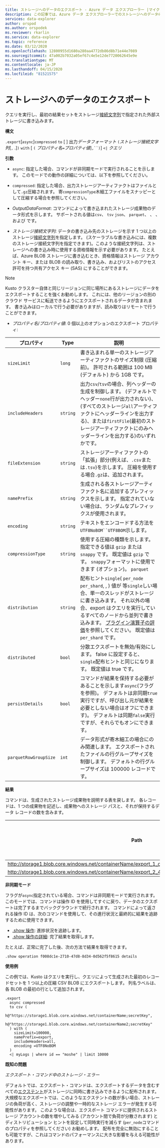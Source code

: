 ```yaml
---
title: ストレージへのデータのエクスポート - Azure データ エクスプローラー |マイクロソフトドキュメント
description: この記事では、Azure データ エクスプローラーでのストレージへのデータのエクスポートについて説明します。
services: data-explorer
author: orspod
ms.author: orspodek
ms.reviewer: rkarlin
ms.service: data-explorer
ms.topic: reference
ms.date: 03/12/2020
ms.openlocfilehash: 12800955d1680a280aa4772db86d8b71e44e7089
ms.sourcegitcommit: 47a002b7032a05ef67c4e5e12de7720062645e9e
ms.translationtype: MT
ms.contentlocale: ja-JP
ms.lasthandoff: 04/15/2020
ms.locfileid: "81521575"
---
```

# <a name="export-data-to-storage"></a>ストレージへのデータのエクスポート

クエリを実行し、最初の結果セットをストレージ[接続文字列](../../api/connection-strings/storage.md)で指定された外部ストレージに書き込みます。

**構文**

`.export`[`async`]`compressed` `to` [ ] 出力*データフォーマット*
`(`*ストレージ接続文字列*[`,` .]`)` `with` [ `(` *プロパティ名*`=`*プロパティ値*]`,``)`] `<|` *クエリ*

**引数**

* `async`: 指定した場合、コマンドが非同期モードで実行されることを示します。
  このモードでの動作の詳細については、以下を参照してください。

* `compressed`: 指定した場合、出力ストレージアーティファクトはファイルとして`.gz`圧縮されます。 寄`compressionType`木細工ファイルをスナッピーとして圧縮する場合を参照してください。 

* *OutputDataFormat*: コマンドによって書き込まれたストレージ成果物のデータ形式を示します。 サポートされる値は`csv`、 `tsv` `json`、 `parquet`、 、 、および です。

* *ストレージ接続文字列*: データの書き込み先のストレージを示す 1 つ以上のストレージ[接続文字列](../../api/connection-strings/storage.md)を指定します。 (スケーラブルな書き込みには、複数のストレージ接続文字列を指定できます)。このような接続文字列は、ストレージへの書き込み時に使用する資格情報を示す必要があります。
  たとえば、Azure BLOB ストレージに書き込むとき、資格情報はストレージ アカウント キー、または BLOB の読み取り、書き込み、およびリストのアクセス許可を持つ共有アクセス キー (SAS) にすることができます。

> [!NOTE]
> Kusto クラスター自体と同じリージョンに同じ場所にあるストレージにデータをエクスポートすることを強くお勧めします。 これには、他のリージョンの別のクラウド サービスに転送できるようにエクスポートされるデータが含まれます。 書き込みはローカルで行う必要がありますが、読み取りはリモートで行うことができます。

* *プロパティ名*/*プロパティ値*: 0 個以上のオプションのエクスポート プロパティ:

|プロパティ        |Type    |説明                                                                                                                |
|----------------|--------|---------------------------------------------------------------------------------------------------------------------------|
|`sizeLimit`     |`long`  |書き込まれる単一のストレージアーティファクトのサイズ制限 (圧縮前)。 許可される範囲は 100 MB (デフォルト) から 1GB です。|
|`includeHeaders`|`string`|出力`csv`/`tsv`の場合、列ヘッダーの生成を制御します。 (デフォルトでヘッダー`none`行が出力されない)、(すべてのストレージ`all`アーティファクトにヘッダーラインを出力する)、または`firstFile`(最初のストレージアーティファクトにのみヘッダーラインを出力する)のいずれかです。|
|`fileExtension` |`string`|ストレージアーティファクトの「拡張」部分(例えば、`.csv`または`.tsv`)を示します。 圧縮を使用する場合`.gz`は、追加されます。|
|`namePrefix`    |`string`|生成される各ストレージアーティファクト名に追加するプレフィックスを示します。 指定されていない場合は、ランダムなプレフィックスが使用されます。       |
|`encoding`      |`string`|テキストをエンコードする方法を`UTF8NoBOM``UTF8BOM`示します。 |
|`compressionType`|`string`|使用する圧縮の種類を示します。 指定できる値は `gzip` または `snappy` です。 既定値は `gzip` です。 `snappy`フォーマットに使用できます (オプション)。 `parquet` |
|`distribution`   |`string`  |配布ヒント`single`( `per_node` `per_shard`, , ) 値が 等`single`しい場合、単一のスレッドがストレージに書き込みます。 それ以外の場合、export はクエリを実行しているすべてのノードから並列で書き込みます。 [プラグイン演算子の評価](../../query/evaluateoperator.md)を参照してください。 既定値は `per_shard` です。
|`distributed`   |`bool`  |分散エクスポートを無効/有効にします。 false に設定すると、`single`配布ヒントと同じになります。 既定値は true です。
|`persistDetails`|`bool`  |コマンドが結果を保持する必要があることを示します`async`(フラグを参照)。 デフォルトは非同期`true`実行ですが、呼び出し元が結果を必要としない場合はオフにできます)。 デフォルトは同期`false`実行ですが、それらでもオンにできます。 |
|`parquetRowGroupSize`|`int`  |データ形式が寄木細工の場合にのみ関連します。 エクスポートされたファイルの行グループサイズを制御します。 デフォルトの行グループサイズは 100000 レコードです。|

**結果**

コマンドは、生成されたストレージ成果物を説明する表を戻します。
各レコードは、1 つの成果物を記述し、成果物へのストレージ パスと、それが保持するデータ レコードの数を含みます。

|Path|数字の記録|
|---|---|
|http://storage1.blob.core.windows.net/containerName/export_1_d08afcae2f044c1092b279412dcb571b.csv|10|
|http://storage1.blob.core.windows.net/containerName/export_2_454c0f1359e24795b6529da8a0101330.csv|15|

**非同期モード**

フラグが`async`指定されている場合、コマンドは非同期モードで実行されます。
このモードでは、コマンドは操作 ID を使用してすぐに戻り、データのエクスポートは完了するまでバックグラウンドで続行されます。 コマンドによって返される操作 ID は、次のコマンドを使用して、その進行状況と最終的に結果を追跡するために使用できます。

* [.show 操作](../operations.md#show-operations): 進捗状況を追跡します。
* [.show 操作の詳細](../operations.md#show-operation-details): 完了結果を取得します。

たとえば、正常に完了した後、次の方法で結果を取得できます。

```kusto
.show operation f008dc1e-2710-47d8-8d34-0d562f5f8615 details
```

**使用例** 

この例では、Kusto はクエリを実行し、クエリによって生成された最初のレコードセットを 1 つ以上の圧縮 CSV BLOB にエクスポートします。
列名ラベルは、各 BLOB の最初の行として追加されます。

```kusto 
.export
  async compressed
  to csv (
    h@"https://storage1.blob.core.windows.net/containerName;secretKey",
    h@"https://storage1.blob.core.windows.net/containerName2;secretKey"
  ) with (
    sizeLimit=100000,
    namePrefix=export,
    includeHeaders=all,
    encoding =UTF8NoBOM
  )
  <| myLogs | where id == "moshe" | limit 10000
```

**既知の問題**

*エクスポート・コマンド中のストレージ・エラー*

デフォルトでは、エクスポート・コマンドは、エクスポートするデータを含むすべての[エクステント](../extents-overview.md)がストレージに同時に書き込みできるように配布されます。 大規模なエクスポートでは、このようなエクステントの数が多い場合、ストレージの負荷が高く、ストレージの調整や一時的なストレージ エラーが発生する可能性があります。 このような場合は、エクスポート コマンドに提供されるストレージ アカウントの数を増やしてみる (アカウント間で負荷が分散されます) とディストリビューション ヒントを設定して同時実行を減らす (`per_node`コマンドのプロパティを参照してください) お勧めします。 配布を完全に無効にすることも可能ですが、これはコマンドのパフォーマンスに大きな影響を与える可能性があります。
 